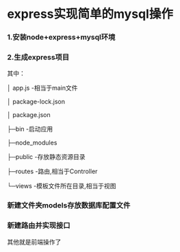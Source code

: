 
express实现简单的mysql操作
====

### 1.安装node+express+mysql环境

### 2.生成express项目
其中：

│  app.js -相当于main文件

│  package-lock.json

│  package.json

├─bin -启动应用

├─node_modules

├─public -存放静态资源目录

├─routes -路由,相当于Controller


└─views -模板文件所在目录,相当于视图

### 新建文件夹models存放数据库配置文件

### 新建路由并实现接口

其他就是前端操作了
